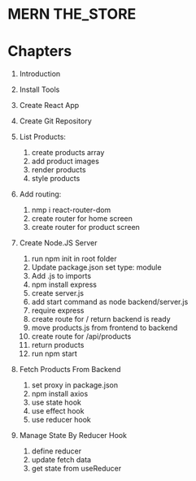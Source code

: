 # MERN THE_STORE

# Chapters

1. Introduction
2. Install Tools
3. Create React App
4. Create Git Repository
5. List Products:

   1. create products array
   2. add product images
   3. render products
   4. style products

6. Add routing:

   1. nmp i react-router-dom
   2. create router for home screen
   3. create router for product screen

7. Create Node.JS Server

   1. run npm init in root folder
   2. Update package.json set type: module
   3. Add .js to imports
   4. npm install express
   5. create server.js
   6. add start command as node backend/server.js
   7. require express
   8. create route for / return backend is ready
   9. move products.js from frontend to backend
   10. create route for /api/products
   11. return products
   12. run npm start


8. Fetch Products From Backend

   1. set proxy in package.json
   2. npm install axios 
   3. use state hook
   4. use effect hook
   5. use reducer hook


9. Manage State By Reducer Hook

   1. define reducer
   2. update fetch data
   3. get state from useReducer
